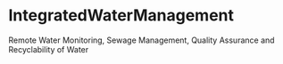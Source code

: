# IntegratedWaterManagement
Remote Water Monitoring, Sewage Management, Quality Assurance and Recyclability of Water
